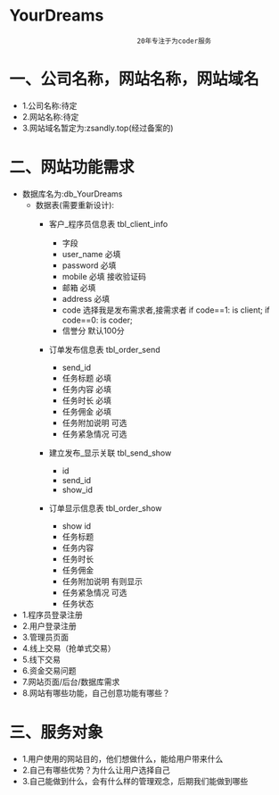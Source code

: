 # YourDreams    
                                    20年专注于为coder服务
# 一、公司名称，网站名称，网站域名
- 1.公司名称:待定
- 2.网站名称:待定
- 3.网站域名暂定为:zsandly.top(经过备案的)
# 二、网站功能需求
- 数据库名为:db_YourDreams
  - 数据表(需要重新设计):
    - 客户_程序员信息表   tbl_client_info
        - 字段
        - user_name 必填
        - password 必填
        - mobile 必填 接收验证码
        - 邮箱  必填
        - address 必填
        - code 选择我是发布需求者,接需求者 if code==1: is client;   if code==0: is coder;
        - 信誉分  默认100分
    - 订单发布信息表 tbl_order_send
      - send_id
      - 任务标题 必填
      - 任务内容 必填
      - 任务时长 必填
      - 任务佣金 必填
      - 任务附加说明 可选
      - 任务紧急情况  可选
    - 建立发布_显示关联 tbl_send_show
        - id
        - send_id
        - show_id
       
    - 订单显示信息表    tbl_order_show
      - show id
      - 任务标题 
      - 任务内容 
      - 任务时长 
      - 任务佣金 
      - 任务附加说明 有则显示
      - 任务紧急情况  可选
      - 任务状态
- 1.程序员登录注册
- 2.用户登录注册
- 3.管理员页面
- 4.线上交易（抢单式交易）
- 5.线下交易
- 6.资金交易问题
- 7.网站页面/后台/数据库需求
- 8.网站有哪些功能，自己创意功能有哪些？
# 三、服务对象
- 1.用户使用的网站目的，他们想做什么，能给用户带来什么
- 2.自己有哪些优势？为什么让用户选择自己
- 3.自己能做到什么，会有什么样的管理观念，后期我们能做到哪些
 
